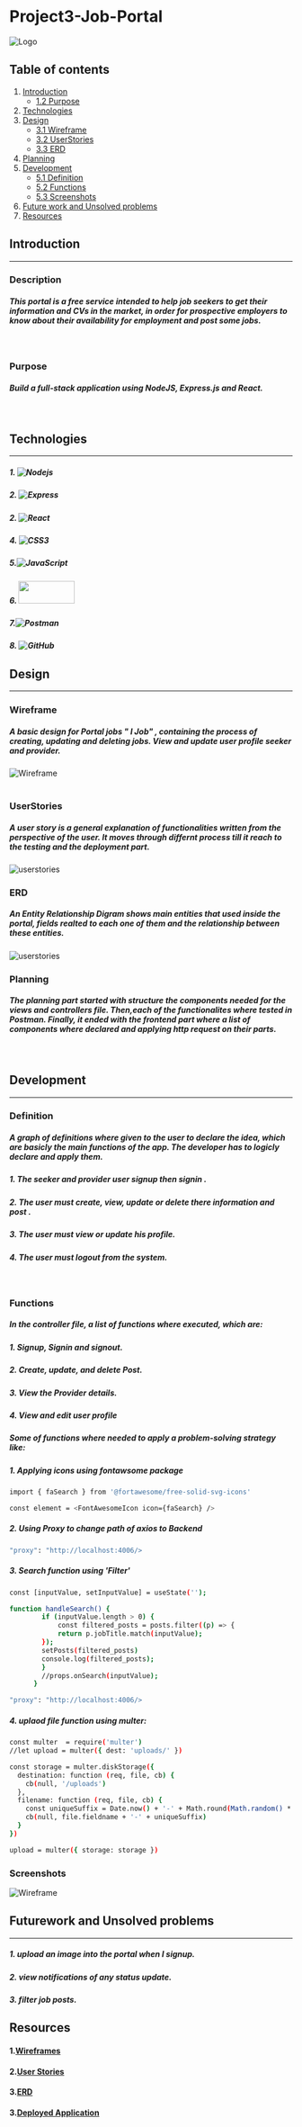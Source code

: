 

# Project3-Job-Portal
![Logo](/front-end/src/logo.jpeg)


## Table of contents
1. [Introduction](#Introduction)
    * [1.2 Purpose](#Purpose)
2. [Technologies](#Technologies)
3. [Design](#Design)
    * [3.1 Wireframe](#Wireframe)
    * [3.2 UserStories](#UserStories)
    * [3.3 ERD](#ERD)
4. [Planning](#Planning)
5. [Development](#Development)
    * [5.1 Definition](#Definition)
    * [5.2 Functions](#Functions)
    * [5.3 Screenshots](#Screenshots)
6. [Future work and Unsolved problems](#Futurework)
7. [Resources](#Resources)


## Introduction
<hr>

### Description
##### This portal is a free service intended to help job seekers to get their information and CVs in the market, in order for prospective employers to know about their availability for employment and post some jobs.
<br>

### Purpose
##### Build a full-stack application using NodeJS, Express.js and React.
<br>

## Technologies
<hr>

##### 1. ![Nodejs](https://img.shields.io/badge/Node.js-339933?style=for-the-badge&logo=nodedotjs&logoColor=white)

##### 2. ![Express](https://img.shields.io/badge/Express.js-000000?style=for-the-badge&logo=express&logoColor=white)

##### 2. ![React](https://img.shields.io/badge/react-%2320232a.svg?style=for-the-badge&logo=react&logoColor=%2361DAFB)

##### 4. ![CSS3](https://img.shields.io/badge/css3-%231572B6.svg?style=for-the-badge&logo=css3&logoColor=white)
##### 5.![JavaScript](https://img.shields.io/badge/javascript-%23323330.svg?style=for-the-badge&logo=javascript&logoColor=%23F7DF1E) 

##### 6. <img src="https://blog.openreplay.com/images/why-should-you-use-material-ui/images/hero.png" width="100px" height="40px" >

##### 7.![Postman](https://img.shields.io/badge/Postman-FF6C37?style=for-the-badge&logo=postman&logoColor=white) 
##### 8. ![GitHub](https://img.shields.io/badge/github-%23121011.svg?style=for-the-badge&logo=github&logoColor=white)


## Design
<hr>

### Wireframe
##### A basic design for Portal jobs " I Job" , containing the process of creating, updating and deleting jobs. View and update user profile seeker and provider.

![Wireframe](/front-end/src/wireframe.png)
<br>
<br>

### UserStories
##### A user story is a general explanation of functionalities written from the perspective of the user. It moves through differnt process till it reach to the testing and the deployment part. 

![userstories](/front-end/src/userstories.png)
<br>

### ERD
##### An Entity Relationship Digram shows main entities that used inside the portal, fields realted to each one of them and the relationship between these entities. 

![userstories](/front-end/src/erd.png)
<br>

### Planning
##### The planning part started with structure the components needed for the views and controllers file. Then,each of the functionalites where tested in Postman. Finally, it ended with the frontend part where a list of components where declared and applying http request on their parts. 
<br>

## Development
<hr>

### Definition
##### A graph of definitions where given to the user to declare the idea, which are basicly the main functions of the app. The developer has to logicly declare and apply them.
##### 1. The seeker and provider user signup then signin . 
##### 2. The user must create, view, update or delete there information and post .  
##### 3. The user must view or update his profile. 
##### 4. The user must logout from the system. 
<br>

### Functions
##### In the controller file, a list of functions where executed, which are:
##### 1. Signup, Signin and signout.
##### 2. Create, update, and delete Post.
##### 3. View the Provider details.
##### 4. View and edit user profile

##### Some of functions where needed to apply a problem-solving strategy like: 

##### 1. Applying icons using fontawsome package

```sh
import { faSearch } from '@fortawesome/free-solid-svg-icons'

const element = <FontAwesomeIcon icon={faSearch} />
```

##### 2. Using Proxy to change path of axios to Backend

```sh
"proxy": "http://localhost:4006/>
```

##### 3. Search function using 'Filter'
```sh
const [inputValue, setInputValue] = useState('');

function handleSearch() {
        if (inputValue.length > 0) {
            const filtered_posts = posts.filter((p) => {
            return p.jobTitle.match(inputValue);
        });
        setPosts(filtered_posts)
        console.log(filtered_posts);
        }
        //props.onSearch(inputValue);
      }
```

```sh
"proxy": "http://localhost:4006/>
```

##### 4. uplaod file function using multer:
```sh
const multer  = require('multer')
//let upload = multer({ dest: 'uploads/' })

const storage = multer.diskStorage({
  destination: function (req, file, cb) {
    cb(null, '/uploads')
  },
  filename: function (req, file, cb) {
    const uniqueSuffix = Date.now() + '-' + Math.round(Math.random() * 1E9)
    cb(null, file.fieldname + '-' + uniqueSuffix)
  }
})

upload = multer({ storage: storage })
```


### Screenshots
![Wireframe](/front-end/src/screenshots.png)
<br>
## Futurework and Unsolved problems
<hr>

##### 1. upload an image into the portal when I signup.  
##### 2. view notifications of any status update.
##### 3. filter job posts.

## Resources
#### 1.[Wireframes](https://www.figma.com/file/ryh9pajPnMzCKzE1cepPZS/Untitled?type=design&node-id=0-1&mode=design&t=QhAj3aga6UIG4zNj-0)

#### 2.[User Stories](https://trello.com/b/HPEum51X/project3job-portal)

#### 3.[ERD](https://app.diagrams.net/#G12ohiY2fvvATiot3XUlsMdkCZLv68dPjF)

#### 3.[Deployed Application](https://trello.com/invite/b/T3Wmjld3/ATTI56029954509c17209bff882e97906a644B96B25A/project02)
